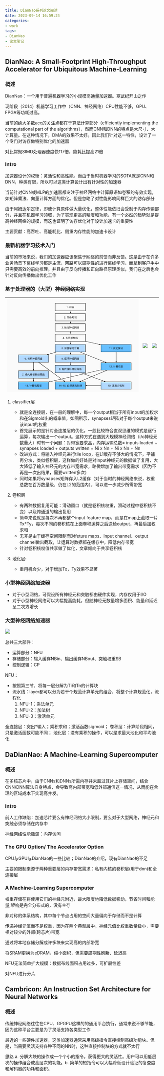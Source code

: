 ```yaml
---
title: DianNao系列论文阅读
date: 2023-09-14 16:59:24
categories:
- work
tags:
- DianNao
- 论文笔记
---
```


## DianNao: A Small-Footprint High-Throughput Accelerator for Ubiquitous Machine-Learning

### 概述

DianNao：一个用于普遍机器学习的小规模高通量加速器。寒武纪开山之作

现阶段（2014）机器学习工作中（CNN、神经网络）CPU性能不够，GPU、FPGA等功耗过高。

当前的绝大多数acc的关注点都在于算法计算部分（efficiently implementing the computational part of the algorithms），然而CNN和DNN的特点是大尺寸、大计算量。在这种情况下，DMA的效果不太好。因此我们针对这一特性，设计了一个专门对访存做特别优化的加速器

对比常规SIMD处理器速度快117倍，能耗比提高21倍

### Intro

加速器设计的权衡：灵活性和高性能。而由于当时机器学习的SOTA就是CNN和DNN，种类有限，所以可以这类计算设计出有针对性的加速器

当前针对CNN或MLP的加速器都专注于神经网络中计算原语如卷积的有效实现，如矩阵乘法、向量计算方面的优化。但是忽略了对性能影响同样巨大的访存部分

由于阿姆达尔定律，即使计算原件做大量优化，整体性能依旧会受制于内存传输部分，并且在机器学习领域，为了实现更高的精度和功能，有一个必然的趋势就是提高神经网络的规模，而这也证明了访存优化对于设计加速卡的重要性

主要贡献：高吞吐、高能耗比、侧重内存性能的加速卡设计

### 最新机器学习技术入门

当前的市场来说，我们的加速器应该聚焦于网络的前馈而非反馈。这是由于在许多业务场景下离线学习都是主流，网路可以周期性的进行离线学习，而拿到客户手中只需要高效的前向推理。并且由于反向传播和正向路径原理类似，我们在之后也会针对反向传播做出优化工作

### 基于处理器的（大型）神经网络实现

| ![ ](image.png) | ![ ](image-1.png) | ![ ](image-2.png) |
| :-------------: | :---------------: | :---------------: |

1. classifier层
    - 就是全连接层，在一般的理解中，每一个output相当于所有input的加权求和在Sigmoid出的概率值，如图所示，synapses矩阵对于每个output来说该input的权重
    - 首先展示的是针对全连接层的优化，一般比较符合直观思维的模式是逐行运算，每次输出一个output。这种方式在遇到大规模神经网络（i/o神经元数量大）时有一个问题：对带宽要求高，内存运输总数= inputs loaded + synapses loaded + outputs written = Ni x Nn + Ni x Nn + Nn
    - 改进方式：将输入神经元进行tile loop，在L1缓存不够大的情况下，平铺再分块，类似卷积层，这样做的好处是对input神经元的数据做了复用，大大降低了输入神经元的内存带宽需求，略微增加了输出带宽需求（因为不再是一次出结果，需要written多次）
    - 同时如果将synapses矩阵存入L2缓存（对于当时的神经网络来说，权重总数在百万数量级，仍在L2的范围内），可以进一步减少所需带宽

2. 卷积层

    - 有两种数据复用可能：滑动窗口（就是卷积核权重，滑动过程中卷积核不变）以及跨通道的输出复用
    - 简单来说就是每次不再都整个input feature map，而是在map上截取一片Tx*Ty，每次不同的卷积核在上面卷积运算之后送给output，再最后加权求和
    - 无非是由于缓存空间限制而对feture maps、Input channel、output channel做出截取，让运算时数据都在缓存中，降低内存带宽
    - 针对卷积核权值共享做了优化，文章倾向于共享卷积核

3. 池化层:

    - 重用机会少，对于增加Tx，Ty效果不显著

### 小型神经网络加速器

- 对于小型网络，可假设所有神经元和突触都由硬件实现，内存仅用于I/O
- 对于小型神经网络可以大幅提高能耗，但随神经元数量增多面积、能量和延迟呈二次方增长

### 大型神经网络加速器

![ ](image-3.png)

总共三大部件：

- 运算部分：NFU
- 存储部分：输入缓存NBin、输出缓存NBout、突触权重SB
- 控制逻辑：CP

NFU：

- 按照第三节，将每一层分解为Ti和Tn的计算块
- 流水线：layer都可以分为若干个规范计算单元的组合，将整个计算规范化，流程化
    1. NFU-1：乘法单元
    2. NFU-2：加法树
    3. NFU-3：激活单元

全连接层：突出*输入；乘积求和；激活函数sigmoid；
卷积层：计算阶段相同，只是激活函数可能不同；
池化层：没有乘积的操作，可以是求最大池化和平均池化

## DaDianNao: A Machine-Learning Supercomputer

### 概述

在多核芯片中，由于CNNs和DNNs所需内存并未超过其片上存储空间，结合CNN/DNN算法自身特点，会导致高内部带宽和低外部通信这一情况，从而能在合理的区域成本下实现高并发。

### Intro

前人工作缺陷：加速芯片要么有神经网络大小限制，要么对于大型网络，神经元和突触必须存储在内存中

神经网络性能瓶颈：内存访问

### The GPU Option/ The Accelerator Option

CPU与GPU与DianNao的一些比较；DianNao的介绍，现有DianNao的不足

主要的限制来源于两种重要层的内存带宽需求：私有内核的卷积层(用于dnn)和全连接层

### A Machine-Learning Supercomputer

权重存储在将使用它们的神经元附近，最大限度地降低数据移动，节省时间和能量;架构是完全分布式的，没有主存

非对称的体系结构，其中每个节点占用的空间大量偏向于存储而不是计算

传递神经元值而不是权重，因为在两个典型层中，神经元值比权重数量级小，需要相对较少的外部(跨芯片)带宽

通过将本地存储分解成许多块来实现高的内部带宽

将SRAM更换为eDRAM，缩小面积，但需要周期性刷新、延迟高

NFU无法简单扩大规模：数据布线面积占用过多，可扩展性差

对NFU进行分片

## Cambricon: An Instruction Set Architecture for Neural Networks

### 概述

传统神经网络往往在CPU、GPGPU这样的的通用平台执行，通常来说不够节能，因为这种平台主要是为了灵活支持各类型工作

最近的一些硬件加速器，这类加速器通常采用高级指令直接控制高级功能块。但是，当需要灵活支持各种不同的NN时，这种直接控制块的方式就不太行

思路 a. 分解大块的操作成一个个小的指令，获得更大的灵活性。用户可以用低层次的操作组合成高层次的功能。b. 简单的短指令可以大幅降低设计验证的复查度和解码器的功耗和面积。
